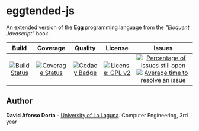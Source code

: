 # eggtended-js

An extended version of the __Egg__ programming language from the _"Eloquent Javascript"_ book.

| Build | Coverage | Quality | License | Issues |
|:-----------------------------------------------------------------------------------------------------------------------:|:----------------------------------------------------------------------------------------------------------------------------------------------------------------:|:-----------------------------------------------------------------------------------------------------------------------------------------------------------------------------------------------------------------------------------------------------------:|:------------------------------------------------------------------------------------------------------------------------------------------:|:-------:|
| [![Build Status](https://travis-ci.org/Dibad/eggtended-js.svg?branch=master)](https://travis-ci.org/Dibad/eggtended-js) | [![Coverage Status](https://coveralls.io/repos/github/Dibad/eggtended-js/badge.svg?branch=master)](https://coveralls.io/github/Dibad/eggtended-js?branch=master) | [![Codacy Badge](https://api.codacy.com/project/badge/Grade/b73b7dce63144641912c77067fee51a2)](https://www.codacy.com/app/Dibad/eggtended-js?utm_source=github.com&amp;utm_medium=referral&amp;utm_content=Dibad/eggtended-js&amp;utm_campaign=Badge_Grade) | [![License: GPL  v2](https://img.shields.io/badge/License-GPL%20v2-blue.svg)](https://www.gnu.org/licenses/old-licenses/gpl-2.0.en.html) | [![Percentage of issues still open](http://isitmaintained.com/badge/open/dibad/eggtended-js.svg)](http://isitmaintained.com/project/dibad/eggtended-js "Percentage of issues still open") [![Average time to resolve an issue](http://isitmaintained.com/badge/resolution/dibad/eggtended-js.svg)](http://isitmaintained.com/project/dibad/eggtended-js "Average time to resolve an issue") |

## Author

__David Afonso Dorta__ - [University of La Laguna](https://www.ull.es/grados/ingenieria-informatica/). Computer Engineering, 3rd year

